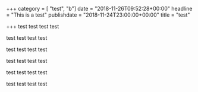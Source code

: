 +++
category = [ "test", "b"]
date = "2018-11-26T09:52:28+00:00"
headline = "This is a test"
publishdate = "2018-11-24T23:00:00+00:00"
title = "test"

+++
test test test test

test test test test

test test test test

test test test test

test test test test

test test test test